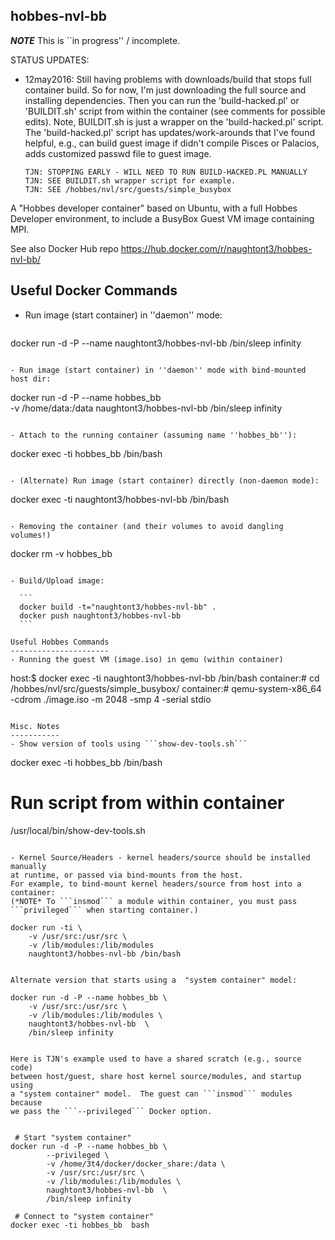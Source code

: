 hobbes-nvl-bb
---------------

***NOTE*** This is ``in progress'' / incomplete.

STATUS UPDATES:
 - 12may2016: Still having problems with downloads/build that stops
              full container build.  So for now, I'm just downloading
              the full source and installing dependencies.
              Then you can run the 'build-hacked.pl' or 'BUILDIT.sh' script 
              from within the container (see comments for possible edits).
              Note, BUILDIT.sh is just a wrapper on the 'build-hacked.pl' 
              script.  The 'build-hacked.pl' script has updates/work-arounds 
              that I've found helpful, e.g., can build guest image if didn't 
              compile Pisces or Palacios, adds customized passwd file to 
              guest image.

    ```
    TJN: STOPPING EARLY - WILL NEED TO RUN BUILD-HACKED.PL MANUALLY
    TJN: SEE BUILDIT.sh wrapper script for example.
    TJN: SEE /hobbes/nvl/src/guests/simple_busybox
    ```


A "Hobbes developer container" based on Ubuntu,
with a full Hobbes Developer environment, to include
a BusyBox Guest VM image containing MPI.

See also Docker Hub repo
https://hub.docker.com/r/naughtont3/hobbes-nvl-bb/


Useful Docker Commands
----------------------
- Run image (start container) in ''daemon'' mode:

  ```
 docker run -d -P --name <NAME> naughtont3/hobbes-nvl-bb /bin/sleep infinity
  ```

- Run image (start container) in ''daemon'' mode with bind-mounted host dir:

  ```
  docker run -d -P --name hobbes_bb \
           -v /home/data:/data  naughtont3/hobbes-nvl-bb /bin/sleep infinity
  ```

- Attach to the running container (assuming name ''hobbes_bb''):

  ```
  docker exec -ti hobbes_bb  /bin/bash
  ```

- (Alternate) Run image (start container) directly (non-daemon mode):

  ```
  docker exec -ti naughtont3/hobbes-nvl-bb /bin/bash
  ```

- Removing the container (and their volumes to avoid dangling volumes!)

  ```
  docker rm -v hobbes_bb
  ```

- Build/Upload image:

    ```
    docker build -t="naughtont3/hobbes-nvl-bb" .
    docker push naughtont3/hobbes-nvl-bb 
    ```

Useful Hobbes Commands
----------------------
- Running the guest VM (image.iso) in qemu (within container)

  ```
  host:$ docker exec -ti naughtont3/hobbes-nvl-bb /bin/bash
  container:# cd /hobbes/nvl/src/guests/simple_busybox/
  container:# qemu-system-x86_64 -cdrom ./image.iso -m 2048 -smp 4 -serial stdio
  ```

Misc. Notes
-----------
- Show version of tools using ```show-dev-tools.sh```

  ```
  docker exec -ti hobbes_bb  /bin/bash

   # Run script from within container
  /usr/local/bin/show-dev-tools.sh
  ```

- Kernel Source/Headers - kernel headers/source should be installed manually 
  at runtime, or passed via bind-mounts from the host.
  For example, to bind-mount kernel headers/source from host into a container:
  (*NOTE* To ```insmod``` a module within container, you must pass
  ```privileged``` when starting container.)

  ```
    docker run -ti \
        -v /usr/src:/usr/src \
        -v /lib/modules:/lib/modules
        naughtont3/hobbes-nvl-bb /bin/bash
  ```

  Alternate version that starts using a  "system container" model:

  ```
    docker run -d -P --name hobbes_bb \
        -v /usr/src:/usr/src \
        -v /lib/modules:/lib/modules \
        naughtont3/hobbes-nvl-bb  \
        /bin/sleep infinity 
  ```

  Here is TJN's example used to have a shared scratch (e.g., source code)
  between host/guest, share host kernel source/modules, and startup using
  a "system container" model.  The guest can ```insmod``` modules because
  we pass the ```--privileged``` Docker option.


   ```
     # Start "system container"
    docker run -d -P --name hobbes_bb \
            --privileged \
            -v /home/3t4/docker/docker_share:/data \
            -v /usr/src:/usr/src \
            -v /lib/modules:/lib/modules \
            naughtont3/hobbes-nvl-bb  \
            /bin/sleep infinity

     # Connect to "system container"
    docker exec -ti hobbes_bb  bash
   ```
